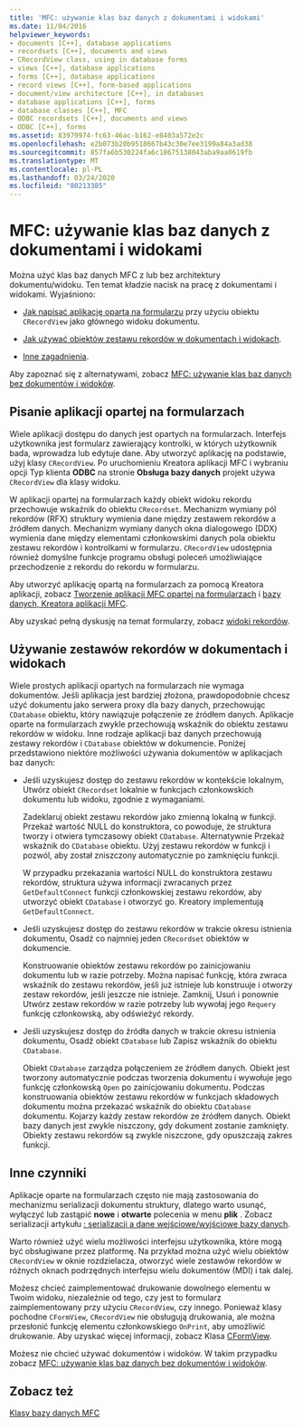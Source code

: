 ```yaml
---
title: 'MFC: używanie klas baz danych z dokumentami i widokami'
ms.date: 11/04/2016
helpviewer_keywords:
- documents [C++], database applications
- recordsets [C++], documents and views
- CRecordView class, using in database forms
- views [C++], database applications
- forms [C++], database applications
- record views [C++], form-based applications
- document/view architecture [C++], in databases
- database applications [C++], forms
- database classes [C++], MFC
- ODBC recordsets [C++], documents and views
- ODBC [C++], forms
ms.assetid: 83979974-fc63-46ac-b162-e8403a572e2c
ms.openlocfilehash: e2b073b20b9518667b43c30e7ee3199a84a3ad38
ms.sourcegitcommit: 857fa6b530224fa6c18675138043aba9aa0619fb
ms.translationtype: MT
ms.contentlocale: pl-PL
ms.lasthandoff: 03/24/2020
ms.locfileid: "80213385"
---
```

# <a name="mfc-using-database-classes-with-documents-and-views"></a>MFC: używanie klas baz danych z dokumentami i widokami

Można użyć klas baz danych MFC z lub bez architektury dokumentu/widoku. Ten temat kładzie nacisk na pracę z dokumentami i widokami. Wyjaśniono:

- [Jak napisać aplikację opartą na formularzu](#_core_writing_a_form.2d.based_application) przy użyciu obiektu `CRecordView` jako głównego widoku dokumentu.

- [Jak używać obiektów zestawu rekordów w dokumentach i widokach](#_core_using_recordsets_in_documents_and_views).

- [Inne zagadnienia](#_core_other_factors).

Aby zapoznać się z alternatywami, zobacz [MFC: używanie klas baz danych bez dokumentów i widoków](../data/mfc-using-database-classes-without-documents-and-views.md).

##  <a name="writing-a-form-based-application"></a><a name="_core_writing_a_form.2d.based_application"></a>Pisanie aplikacji opartej na formularzach

Wiele aplikacji dostępu do danych jest opartych na formularzach. Interfejs użytkownika jest formularz zawierający kontrolki, w których użytkownik bada, wprowadza lub edytuje dane. Aby utworzyć aplikację na podstawie, użyj klasy `CRecordView`. Po uruchomieniu Kreatora aplikacji MFC i wybraniu opcji Typ klienta **ODBC** na stronie **Obsługa bazy danych** projekt używa `CRecordView` dla klasy widoku.

W aplikacji opartej na formularzach każdy obiekt widoku rekordu przechowuje wskaźnik do obiektu `CRecordset`. Mechanizm wymiany pól rekordów (RFX) struktury wymienia dane między zestawem rekordów a źródłem danych. Mechanizm wymiany danych okna dialogowego (DDX) wymienia dane między elementami członkowskimi danych pola obiektu zestawu rekordów i kontrolkami w formularzu. `CRecordView` udostępnia również domyślne funkcje programu obsługi poleceń umożliwiające przechodzenie z rekordu do rekordu w formularzu.

Aby utworzyć aplikację opartą na formularzach za pomocą Kreatora aplikacji, zobacz [Tworzenie aplikacji MFC opartej na formularzach](../mfc/reference/creating-a-forms-based-mfc-application.md) i [bazy danych, Kreatora aplikacji MFC](../mfc/reference/database-support-mfc-application-wizard.md).

Aby uzyskać pełną dyskusję na temat formularzy, zobacz [widoki rekordów](../data/record-views-mfc-data-access.md).

##  <a name="using-recordsets-in-documents-and-views"></a><a name="_core_using_recordsets_in_documents_and_views"></a>Używanie zestawów rekordów w dokumentach i widokach

Wiele prostych aplikacji opartych na formularzach nie wymaga dokumentów. Jeśli aplikacja jest bardziej złożona, prawdopodobnie chcesz użyć dokumentu jako serwera proxy dla bazy danych, przechowując `CDatabase` obiektu, który nawiązuje połączenie ze źródłem danych. Aplikacje oparte na formularzach zwykle przechowują wskaźnik do obiektu zestawu rekordów w widoku. Inne rodzaje aplikacji baz danych przechowują zestawy rekordów i `CDatabase` obiektów w dokumencie. Poniżej przedstawiono niektóre możliwości używania dokumentów w aplikacjach baz danych:

- Jeśli uzyskujesz dostęp do zestawu rekordów w kontekście lokalnym, Utwórz obiekt `CRecordset` lokalnie w funkcjach członkowskich dokumentu lub widoku, zgodnie z wymaganiami.

   Zadeklaruj obiekt zestawu rekordów jako zmienną lokalną w funkcji. Przekaż wartość NULL do konstruktora, co powoduje, że struktura tworzy i otwiera tymczasowy obiekt `CDatabase`. Alternatywnie Przekaż wskaźnik do `CDatabase` obiektu. Użyj zestawu rekordów w funkcji i pozwól, aby został zniszczony automatycznie po zamknięciu funkcji.

   W przypadku przekazania wartości NULL do konstruktora zestawu rekordów, struktura używa informacji zwracanych przez `GetDefaultConnect` funkcji członkowskiej zestawu rekordów, aby utworzyć obiekt `CDatabase` i otworzyć go. Kreatory implementują `GetDefaultConnect`.

- Jeśli uzyskujesz dostęp do zestawu rekordów w trakcie okresu istnienia dokumentu, Osadź co najmniej jeden `CRecordset` obiektów w dokumencie.

   Konstruowanie obiektów zestawu rekordów po zainicjowaniu dokumentu lub w razie potrzeby. Można napisać funkcję, która zwraca wskaźnik do zestawu rekordów, jeśli już istnieje lub konstruuje i otworzy zestaw rekordów, jeśli jeszcze nie istnieje. Zamknij, Usuń i ponownie Utwórz zestaw rekordów w razie potrzeby lub wywołaj jego `Requery` funkcję członkowską, aby odświeżyć rekordy.

- Jeśli uzyskujesz dostęp do źródła danych w trakcie okresu istnienia dokumentu, Osadź obiekt `CDatabase` lub Zapisz wskaźnik do obiektu `CDatabase`.

   Obiekt `CDatabase` zarządza połączeniem ze źródłem danych. Obiekt jest tworzony automatycznie podczas tworzenia dokumentu i wywołuje jego funkcję członkowską `Open` po zainicjowaniu dokumentu. Podczas konstruowania obiektów zestawu rekordów w funkcjach składowych dokumentu można przekazać wskaźnik do obiektu `CDatabase` dokumentu. Kojarzy każdy zestaw rekordów ze źródłem danych. Obiekt bazy danych jest zwykle niszczony, gdy dokument zostanie zamknięty. Obiekty zestawu rekordów są zwykle niszczone, gdy opuszczają zakres funkcji.

##  <a name="other-factors"></a><a name="_core_other_factors"></a>Inne czynniki

Aplikacje oparte na formularzach często nie mają zastosowania do mechanizmu serializacji dokumentu struktury, dlatego warto usunąć, wyłączyć lub zastąpić **nowe** i **otwarte** polecenia w menu **plik** . Zobacz serializacji artykułu [: serializacji a dane wejściowe/wyjściowe bazy danych](../mfc/serialization-serialization-vs-database-input-output.md).

Warto również użyć wielu możliwości interfejsu użytkownika, które mogą być obsługiwane przez platformę. Na przykład można użyć wielu obiektów `CRecordView` w oknie rozdzielacza, otworzyć wiele zestawów rekordów w różnych oknach podrzędnych interfejsu wielu dokumentów (MDI) i tak dalej.

Możesz chcieć zaimplementować drukowanie dowolnego elementu w Twoim widoku, niezależnie od tego, czy jest to formularz zaimplementowany przy użyciu `CRecordView`, czy innego. Ponieważ klasy pochodne `CFormView`, `CRecordView` nie obsługują drukowania, ale można przesłonić funkcję elementu członkowskiego `OnPrint`, aby umożliwić drukowanie. Aby uzyskać więcej informacji, zobacz Klasa [CFormView](../mfc/reference/cformview-class.md).

Możesz nie chcieć używać dokumentów i widoków. W takim przypadku zobacz [MFC: używanie klas baz danych bez dokumentów i widoków](../data/mfc-using-database-classes-without-documents-and-views.md).

## <a name="see-also"></a>Zobacz też

[Klasy bazy danych MFC](../data/mfc-database-classes-odbc-and-dao.md)
